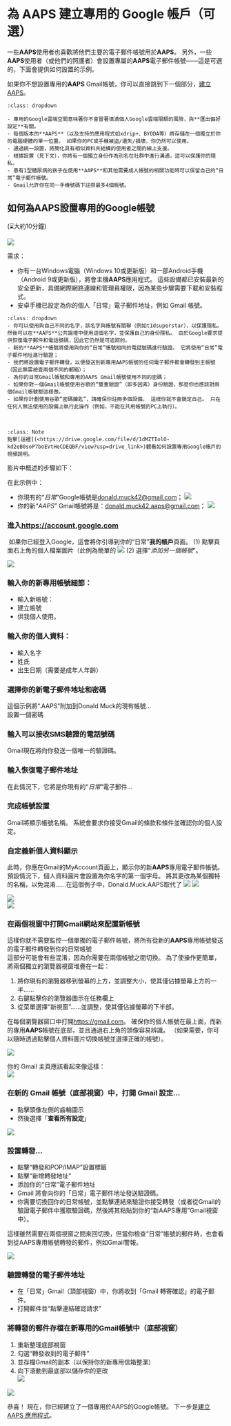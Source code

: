 # 為 AAPS 建立專用的 Google 帳戶（可選）

一些**AAPS**使用者也喜歡將他們主要的電子郵件帳號用於**AAPS**。 另外，一些**AAPS**使用者（或他們的照護者）會設置專屬的**AAPS**電子郵件帳號——這是可選的，下面會提供如何設置的示例。

如果你不想設置專用的**AAPS** Gmail帳號，你可以直接跳到下一個部分，[建立AAPS](../SettingUpAaps/BuildingAaps.md)。

```{admonition} Advantages of a dedicated Google account for AAPS
:class: dropdown

- 專用的Google雲端空間意味著你不會冒著填滿個人Google雲端限額的風險，與**匯出偏好設定**有關。
- 每個版本的**AAPS**（以及支持的應用程式如xdrip+、BYODA等）將存儲在一個獨立於你的電腦硬體的單一位置。 如果你的PC或手機被盜/遺失/損壞，你仍然可以使用。
- 通過統一設置，將簡化具有相似資料夾結構的使用者之間的線上支援。
- 根據設置（見下文），你將有一個獨立身份作為別名在社群中進行溝通，這可以保護你的隱私。 
- 患有1型糖尿病的孩子在使用**AAPS**和其他需要成人帳號的相關功能時可以保留自己的“日常”電子郵件帳號。
- Gmail允許你在同一手機號碼下註冊最多4個帳號。
```

## 如何為AAPS設置專用的Google帳號

(⌛大約10分鐘)

![](../images/Building-the-App/building_0001.png)

需求：

* 你有一台Windows電腦（Windows 10或更新版）和一部Android手機（Android 9或更新版），將會主機**AAPS**應用程式。 這些設備都已安裝最新的安全更新，具備網際網路連線和管理員權限，因為某些步驟需要下載和安裝程式。
* 安卓手機已設定為你的個人「日常」電子郵件地址，例如 Gmail 帳號。

```{admonition} Things to consider when setting up your new account
:class: dropdown
- 你可以使用與自己不同的名字，該名字與帳號有關聯（例如t1dsuperstar），以保護隱私。 然後可以在**AAPS**公共論壇中使用這個名字，並保護自己的身份隱私。 由於Google要求提供恢復電子郵件和電話號碼，因此它仍然是可追踪的。
- 新的**AAPS**帳號將使用與你的“日常”帳號相同的電話號碼進行驗證。 它將使用“日常”電子郵件地址進行驗證；
- 我們將設置電子郵件轉發，以便發送到新專用AAPS帳號的任何電子郵件都會轉發到主帳號（因此無需檢查兩個不同的郵箱）；
- 為你的日常Gmail帳號和專用的AAPS Gmail帳號使用不同的密碼；
- 如果你對一個Gmail帳號使用谷歌的“雙重驗證”（即多因素）身份驗證，那麼你也應該對兩個Gmail帳號都這樣做。
- 如果你計劃使用谷歌“密碼鑰匙”，請確保你註冊多個設備。 這樣你就不會鎖定自己。 只在任何人無法使用的設備上執行此操作（例如，不能在共用帳號的PC上執行）。
```
 

```{admonition}  Video Walkthrough! 
:class: Note
點擊[這裡](<https://drive.google.com/file/d/1dMZTIolO-kd2eB0soP7boEVtHeCDEQBF/view?usp=drive_link>)觀看如何設置專用Google帳戶的視頻說明。
```

 影片中概述的步驟如下：

在此示例中： 
- 你現有的“_日常_”Google帳號是<donald.muck42@gmail.com>； ![](../images/Building-the-App/building_0002.png)
- 你的新“_AAPS_” Gmail帳號將是：<donald.muck42.aaps@gmail.com>； ![](../images/Building-the-App/building_0003.png)


### 進入<https://account.google.com> 

 如果你已經登入Google，這會將你引導到你的“日常”**我的帳戶**頁面。 (1) 點擊頁面右上角的個人檔案圖片（此例為簡單的 ![](../images/Building-the-App/building_0002.png) (2) 選擇“_添加另一個帳號_”。

![](../images/Building-the-App/building_0005.png)


### 輸入你的新專用帳號細節： 

- 輸入新帳號： 
- 建立帳號
- 供我個人使用。 


### 輸入你的個人資料：
 - 輸入名字
 - 姓氏
 - 出生日期（需要是成年人年齡）

### 選擇你的新電子郵件地址和密碼

這個示例將“.AAPS”附加到Donald Muck的現有帳號…\
設置一個密碼

### 輸入可以接收SMS驗證的電話號碼

Gmail現在將向你發送一個唯一的驗證碼。

### 輸入恢復電子郵件地址

在此情況下，它將是你現有的“_日常_”電子郵件…

### 完成帳號設置

Gmail將顯示帳號名稱。 系統會要求你接受Gmail的條款和條件並確認你的個人設定。

### 自定義新個人資料顯示

此時，你應在Gmail的MyAccount頁面上，顯示你的新**AAPS**專用電子郵件帳號。 預設情況下，個人資料圖片會設置為你名字的第一個字母。 將其更改為某個獨特的名稱，以免混淆……在這個例子中，Donald.Muck.AAPS取代了 ![](../images/Building-the-App/building_0002.png) ![](../images/Building-the-App/building_0003.png)

![](../images/Building-the-App/building_0007.png)\
![](../images/Building-the-App/building_0008.png)

### 在兩個視窗中打開Gmail網站來配置新帳號

這樣你就不需要監控一個單獨的電子郵件帳號，將所有從新的**AAPS**專用帳號發送的電子郵件轉發到你的日常帳號\
這部分可能會有些混淆，因為你需要在兩個帳號之間切換。 為了使操作更簡單，將兩個獨立的瀏覽器視窗堆疊在一起：

1. 將你現有的瀏覽器移到螢幕的上方，並調整大小，使其僅佔據螢幕上方的一半……
2. 右鍵點擊你的瀏覽器圖示在任務欄上
3. 從菜單選擇“新視窗”……並調整，使其僅佔據螢幕的下半部。

在每個瀏覽器窗口中打開<https://gmail.com>。 確保你的個人帳號在最上面，而新的專用**AAPS**帳號在底部，並且通過右上角的頭像容易辨識。 （如果需要，你可以隨時透過點擊個人資料圖片切換帳號並選擇正確的帳號）。

![](../images/Building-the-App/building_0009.png)

你的 Gmail 主頁應該看起來像這樣：\
![](../images/Building-the-App/building_0010.png)

 ### 在新的 Gmail 帳號（底部視窗）中，打開 Gmail 設定…

- 點擊頭像左側的齒輪圖示
- 然後選擇「**查看所有設定**」

![](../images/Building-the-App/building_0011.png)

### 設置轉發…

- 點擊“轉發和POP/IMAP”設置標籤
- 點擊“新增轉發地址”
- 添加你的“日常”電子郵件地址
- Gmail 將會向你的「日常」電子郵件地址發送驗證碼。
- 你需要切換回你的日常帳號，並點擊連結來驗證你接受轉發（或者從Gmail的驗證電子郵件中獲取驗證碼，然後將其粘貼到你的“新AAPS專用”Gmail視窗中）。

這樣雖然需要在兩個視窗之間來回切換，但當你檢查“日常”帳號的郵件時，也會看到從AAPS專用帳號轉發的郵件，例如Gmail警報。

![](../images/Building-the-App/building_0012.png)

### 驗證轉發的電子郵件地址

- 在「日常」Gmail（頂部視窗）中，你將收到「Gmail 轉寄確認」的電子郵件。
- 打開郵件並“點擊連結確認請求”

### 將轉發的郵件存檔在新專用的Gmail帳號中（底部視窗）

<!---->

1. 重新整理底部視窗
2. 勾選“轉發收到的電子郵件”
3. 並存檔Gmail的副本（以保持你的新專用信箱整潔）
4. 向下滾動到最底部以儲存你的更改\
   ![](../images/Building-the-App/building_0013.png)

![](../images/Building-the-App/building_0014.png)

恭喜！ 現在，你已經建立了一個專用於AAPS的Google帳號。 下一步是[建立 AAPS 應用程式](../SettingUpAaps/BuildingAaps.md)。